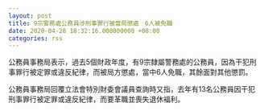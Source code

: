 ```yaml
---
layout: post
title: 9宗警務處公務員涉刑事罪行被當局懲處　6人被免職
date: 2020-04-28 18:32:16.000000000 +08:00
categories: rss
---
```


公務員事務局表示，過去5個財政年度，有9宗隸屬警務處的公務員，因為干犯刑事罪行被定罪或違反紀律，而被局方懲處，當中6人免職，其餘面對其他懲罰。

公務員事務局回覆立法會特別財委會議員查詢時又指，去年有13名公務員因干犯刑事罪行被定罪或違反紀律，而要革職並喪失退休褔利。
